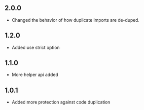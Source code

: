 ## 2.0.0
* Changed the behavior of how duplicate imports are de-duped.

## 1.2.0
* Added use strict option

## 1.1.0
* More helper api added

## 1.0.1
* Added more protection against code duplication
